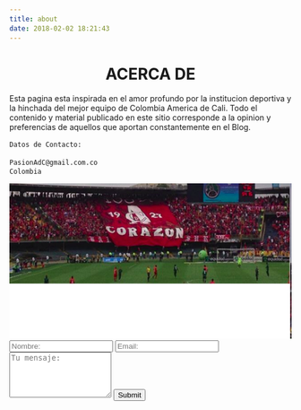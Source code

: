 ```yaml
---
title: about
date: 2018-02-02 18:21:43
---
```


<h1 style="text-align: center"> ACERCA DE </h1>


<div>
	Esta pagina esta inspirada en el amor profundo por la institucion deportiva y la hinchada del mejor equipo de Colombia America de Cali. Todo el contenido y material publicado en este sitio corresponde a la opinion y preferencias de aquellos que aportan constantemente en el Blog.

	Datos de Contacto:

	PasionAdC@gmail.com.co
	Colombia
</div>

<img src= "./index/AdC.png" alt="AdC Bogota">

<form action="#" class="form-group">
	<input class="form-control" type="text" placeholder="Nombre:">
	<input class="form-control" type="text" placeholder="Email:">
	<textarea class="form-control" rows="5"  placeholder="Tu mensaje:"></textarea>
	<input class="form-control" type="submit">
</form>

